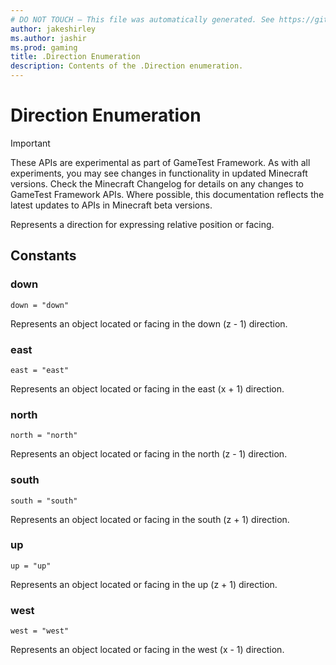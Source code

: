 ```yaml
---
# DO NOT TOUCH — This file was automatically generated. See https://github.com/Mojang/MinecraftApiDocsGenerator to modify descriptions, examples, etc.
author: jakeshirley
ms.author: jashir
ms.prod: gaming
title: .Direction Enumeration
description: Contents of the .Direction enumeration.
---
```

# Direction Enumeration
>[!IMPORTANT]
>These APIs are experimental as part of GameTest Framework. As with all experiments, you may see changes in functionality in updated Minecraft versions. Check the Minecraft Changelog for details on any changes to GameTest Framework APIs. Where possible, this documentation reflects the latest updates to APIs in Minecraft beta versions.

Represents a direction for expressing relative position or facing.

## Constants
### **down**
`down = "down"`

Represents an object located or facing in the down (z - 1) direction.
### **east**
`east = "east"`

Represents an object located or facing in the east (x + 1) direction.
### **north**
`north = "north"`

Represents an object located or facing in the north (z - 1) direction.
### **south**
`south = "south"`

Represents an object located or facing in the south (z + 1) direction.
### **up**
`up = "up"`

Represents an object located or facing in the up (z + 1) direction.
### **west**
`west = "west"`

Represents an object located or facing in the west (x - 1) direction.
